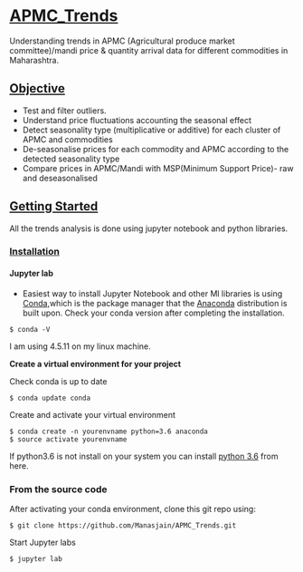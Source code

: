 # [APMC_Trends](README.md)
Understanding trends in APMC (Agricultural produce market committee)/mandi price &amp; quantity arrival data for different commodities in Maharashtra.
## [Objective](README.md)
- Test and filter outliers.
- Understand price fluctuations accounting the seasonal effect
- Detect seasonality type (multiplicative or additive) for each cluster of APMC and commodities
- De-seasonalise prices for each commodity and APMC according to the detected seasonality type
- Compare prices in APMC/Mandi with MSP(Minimum Support Price)- raw and deseasonalised
## [Getting Started](README.md)
All the trends analysis is done using jupyter notebook and python libraries.

### [Installation](README.md)

#### Jupyter lab
- Easiest way to install Jupyter Notebook and other Ml libraries is using [Conda](https://conda.io/docs/),which is the package manager that the [Anaconda](http://docs.continuum.io/anaconda/) distribution is built upon.
Check your conda version after completing the installation.
```
$ conda -V
```
I am using 4.5.11 on my linux machine.

**Create a virtual environment for your project**

Check conda is up to date
```
$ conda update conda
```
Create and activate your virtual environment
```
$ conda create -n yourenvname python=3.6 anaconda
$ source activate yourenvname
```
If python3.6 is not install on your system you can install [python 3.6](https://www.python.org/downloads/) from here.

### From the source code
After activating your conda environment, clone this git repo using:
```
$ git clone https://github.com/Manasjain/APMC_Trends.git
```
Start Jupyter labs
```
$ jupyter lab
```
